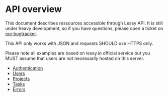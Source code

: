 # API overview

This document describes ressources accessible through Lessy API. It is still
under heavy development, so if you have questions, please open a ticket on [our
bugtracker](https://github.com/marienfressinaud/lessy/issues/).

This API only works with JSON and requests SHOULD use HTTPS only.

Please note all examples are based on lessy.io official service but you MUST
assume that users are not necessarily hosted on this server.

- [Authentication](authentication.md)
- [Users](users.md)
- [Projects](projects.md)
- [Tasks](tasks.md)
- [Errors](errors.md)
